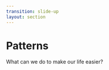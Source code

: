 ```yaml
---
transition: slide-up
layout: section
---
```


# Patterns
What can we do to make our life <span v-mark.underline>easier</span>?

